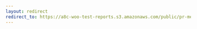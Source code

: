 ```yaml
---
layout: redirect
redirect_to: https://a8c-woo-test-reports.s3.amazonaws.com/public/pr-merge/45692/e2e/index.html
---
```

